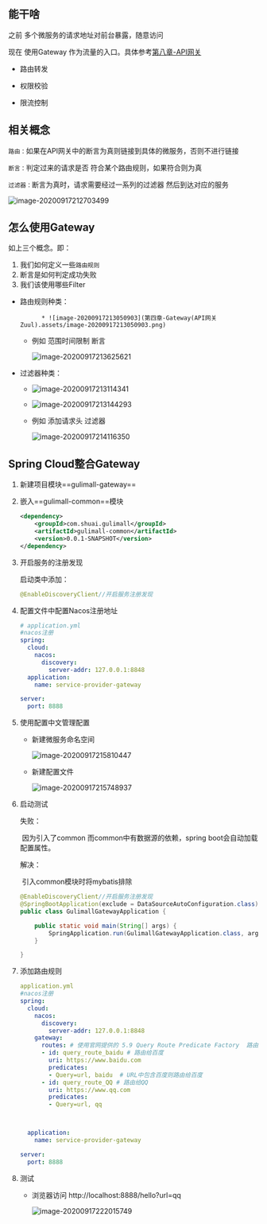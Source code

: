 ## 能干啥

之前  多个微服务的请求地址对前台暴露，随意访问

现在  使用Gateway 作为流量的入口。具体参考[第八章-API网关](/Volumes/mac资料/Respository/MD-Book/SpringCloud/第八章-API网关.md)

* 路由转发

* 权限校验

* 限流控制

	

## 相关概念

`路由：`如果在API网关中的断言为真则链接到具体的微服务，否则不进行链接

`断言：`判定过来的请求是否  符合某个路由规则，如果符合则为真

`过滤器：`断言为真时，请求需要经过一系列的过滤器  然后到达对应的服务

![image-20200917212703499](第四章-Gateway(API网关Zuul).assets/image-20200917212703499.png)

## 怎么使用Gateway

如上三个概念。即：

1.  我们如何定义一些`路由规则`
2. 断言是如何判定成功失败
3. 我们该使用哪些Filter

* 路由规则种类：

			* ![image-20200917213050903](第四章-Gateway(API网关Zuul).assets/image-20200917213050903.png)

	 *  例如 范围时间限制  断言

		![image-20200917213625621](第四章-Gateway(API网关Zuul).assets/image-20200917213625621.png)

* 过滤器种类：

	* ![image-20200917213114341](第四章-Gateway(API网关Zuul).assets/image-20200917213114341.png)
	* ![image-20200917213144293](第四章-Gateway(API网关Zuul).assets/image-20200917213144293.png)

	 *  例如 添加请求头  过滤器

		![image-20200917214116350](第四章-Gateway(API网关Zuul).assets/image-20200917214116350.png)

## Spring Cloud整合Gateway

1. 新建项目模块==gulimall-gateway==

2. 嵌入==gulimall-common==模块

	```xml
	<dependency>
	    <groupId>com.shuai.gulimall</groupId>
	    <artifactId>gulimall-common</artifactId>
	    <version>0.0.1-SNAPSHOT</version>
	</dependency>
	```

3. 开启服务的注册发现

	启动类中添加：

	```java
	@EnableDiscoveryClient//开启服务注册发现
	```

4. 配置文件中配置Nacos注册地址

	```yaml
	# application.yml
	#nacos注册
	spring:
	  cloud:
	    nacos:
	      discovery:
	        server-addr: 127.0.0.1:8848
	  application:
	    name: service-provider-gateway
	
	server:
	  port: 8888
	```

5. 使用配置中文管理配置

	* 新建微服务命名空间

		![image-20200917215810447](第四章-Gateway(API网关Zuul).assets/image-20200917215810447.png)

	* 新建配置文件

		![image-20200917215748937](第四章-Gateway(API网关Zuul).assets/image-20200917215748937.png)



6. 启动测试

	失败：

	​		因为引入了common  而common中有数据源的依赖，spring boot会自动加载配置属性。

	解决：

	​		引入common模块时将mybatis排除

	```java
	@EnableDiscoveryClient//开启服务注册发现
	@SpringBootApplication(exclude = DataSourceAutoConfiguration.class) // 将数据库相关自动配置排除
	public class GulimallGatewayApplication {
	
	    public static void main(String[] args) {
	        SpringApplication.run(GulimallGatewayApplication.class, args);
	    }
	
	}
	
	```

7. 添加路由规则

	```yml
	application.yml
	#nacos注册
	spring:
	  cloud:
	    nacos:
	      discovery:
	        server-addr: 127.0.0.1:8848
	    gateway:
	      routes: # 使用官网提供的 5.9 Query Route Predicate Factory  路由规则
	      - id: query_route_baidu # 路由给百度
	        uri: https://www.baidu.com
	        predicates:
	        - Query=url, baidu  # URL中包含百度则路由给百度
	      - id: query_route_QQ # 路由给QQ
	        uri: https://www.qq.com
	        predicates:
	        - Query=url, qq
	
	
	
	  application:
	    name: service-provider-gateway
	
	server:
	  port: 8888
	
	```

8. 测试

	* 浏览器访问 http://localhost:8888/hello?url=qq

		![image-20200917222015749](第四章-Gateway(API网关Zuul).assets/image-20200917222015749.png)

		